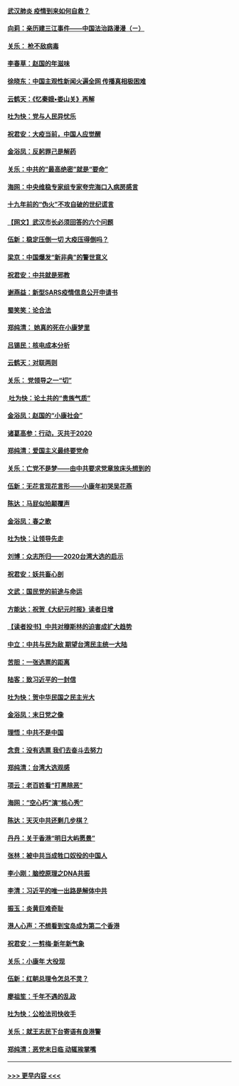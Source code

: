 #### [武汉肺炎 疫情到来如何自救？](../pages/nsc993/n11827632.md?t=01290755) 
#### [向莉：亲历建三江事件——中国法治路漫漫（ㄧ）](../pages/nsc993/n11827190.md?t=01290755) 
#### [关乐： 枪不敌病毒](../pages/nsc993/n11826746.md?t=01290755) 
#### [李春草：赵国的年滋味](../pages/nsc993/n11826321.md?t=01290755) 
#### [徐晓东：中国主观性新闻火遍全网 传播真相极困难](../pages/nsc993/n11826508.md?t=01290755) 
#### [云鹤天：《忆秦娥▪娄山关》再解](../pages/nsc993/n11824682.md?t=01290755) 
#### [吐为快：党与人民异忧乐](../pages/nsc993/n11824660.md?t=01290755) 
#### [祝君安：大疫当前，中国人应觉醒](../pages/nsc993/n11821946.md?t=01290755) 
#### [金浴凤：反躬罪己是解药](../pages/nsc993/n11820280.md?t=01290755) 
#### [关乐：中共的“最高绝密”就是“要命”](../pages/nsc993/n11816946.md?t=01290755) 
#### [海网：中央维稳专家组专家夸完海口入病房感言](../pages/nsc993/n11815138.md?t=01290755) 
#### [十九年前的“伪火”不攻自破的世纪谎言](../pages/nsc993/n11813238.md?t=01290755) 
#### [【网文】武汉市长必须回答的六个问题](../pages/nsc993/n11813848.md?t=01290755) 
#### [伍新：稳定压倒一切 大疫压得倒吗？](../pages/nsc993/n11812634.md?t=01290755) 
#### [梁京：中国爆发“新非典”的警世意义](../pages/nsc993/n11812554.md?t=01290755) 
#### [祝君安：中共就是邪教](../pages/nsc993/n11812431.md?t=01290755) 
#### [谢燕益：新型SARS疫情信息公开申请书](../pages/nsc993/n11808840.md?t=01290755) 
#### [蜀笑笑：论合法](../pages/nsc993/n11808064.md?t=01290755) 
#### [郑纯清： 她真的死在小康梦里](../pages/nsc993/n11806623.md?t=01290755) 
#### [吕锡民：核电成本分析](../pages/nsc993/n11806284.md?t=01290755) 
#### [云鹤天：对联两则](../pages/nsc993/n11805957.md?t=01290755) 
#### [关乐： 党领导之一“切”](../pages/nsc993/n11804505.md?t=01290755) 
#### [ 吐为快：论土共的“贵族气质”](../pages/nsc993/n11804490.md?t=01290755) 
#### [金浴凤：赵国的“小康社会”](../pages/nsc993/n11804452.md?t=01290755) 
#### [诸葛高参：行动，灭共于2020](../pages/nsc993/n11804120.md?t=01290755) 
#### [郑纯清：爱国主义最终要党命](../pages/nsc993/n11802197.md?t=01290755) 
#### [关乐：亡党不是梦——由中共要求党章放床头想到的](../pages/nsc993/n11802156.md?t=01290755) 
#### [伍新：无花言现花言形——小康年初哭吴花燕](../pages/nsc993/n11800044.md?t=01290755) 
#### [陈达：马屁似拍颠覆声](../pages/nsc993/n11800010.md?t=01290755) 
#### [金浴凤：春之歌](../pages/nsc993/n11797687.md?t=01290755) 
#### [吐为快：让领导先走](../pages/nsc993/n11797512.md?t=01290755) 
#### [刘博：众志所归——2020台湾大选的启示](../pages/nsc993/n11796878.md?t=01290755) 
#### [祝君安：妖共畜心剖](../pages/nsc993/n11794273.md?t=01290755) 
#### [文武：国民党的前途与命运](../pages/nsc993/n11794198.md?t=01290755) 
#### [方能达：祝贺《大纪元时报》读者日增](../pages/nsc993/n11793807.md?t=01290755) 
#### [【读者投书】中共对穆斯林的迫害成扩大趋势](../pages/nsc993/n11791371.md?t=01290755) 
#### [中立：中共与民为敌 期望台湾民主统一大陆](../pages/nsc993/n11790392.md?t=01290755) 
#### [苦胆：一张选票的距离](../pages/nsc993/n11788914.md?t=01290755) 
#### [陆客：致习近平的一封信](../pages/nsc993/n11788867.md?t=01290755) 
#### [吐为快：贺中华民国之民主光大](../pages/nsc993/n11788618.md?t=01290755) 
#### [金浴凤：末日党之像](../pages/nsc993/n11787475.md?t=01290755) 
#### [理悟：中共不是中国](../pages/nsc993/n11787463.md?t=01290755) 
#### [念贲：没有选票  我们去奋斗去努力](../pages/nsc993/n11787398.md?t=01290755) 
#### [郑纯清：台湾大选观感](../pages/nsc993/n11786210.md?t=01290755) 
#### [项云：老百姓看“打黑除恶”](../pages/nsc993/n11785398.md?t=01290755) 
#### [海网：“空心朽”演“核心秀”](../pages/nsc993/n11783874.md?t=01290755) 
#### [陈达：天灭中共还剩几步棋？](../pages/nsc993/n11783719.md?t=01290755) 
#### [丹丹：关于香港“明日大屿愿景”](../pages/nsc993/n11783273.md?t=01290755) 
#### [张林：被中共当成牲口奴役的中国人](../pages/nsc993/n11782397.md?t=01290755) 
#### [李小刚：脑控原理之DNA共振](../pages/nsc993/n11780962.md?t=01290755) 
#### [李清：习近平的唯一出路是解体中共](../pages/nsc993/n11780866.md?t=01290755) 
#### [振玉：炎黄巨难奇耻](../pages/nsc993/n11779632.md?t=01290755) 
#### [港人心声：不想看到宝岛成为第二个香港](../pages/nsc993/n11778817.md?t=01290755) 
#### [祝君安：一剪梅‧新年新气象](../pages/nsc993/n11776340.md?t=01290755) 
#### [关乐：小康年 大役现](../pages/nsc993/n11774213.md?t=01290755) 
#### [伍新：红朝总理令怎总不灵？](../pages/nsc993/n11770813.md?t=01290755) 
#### [廖祖笙：千年不遇的乱政](../pages/nsc993/n11770373.md?t=01290755) 
#### [吐为快：公检法司快收手](../pages/nsc993/n11770359.md?t=01290755) 
#### [关乐：就王志民下台寄语有良港警](../pages/nsc993/n11769903.md?t=01290755) 
#### [郑纯清：恶党末日临 动辄挨掌嘴](../pages/nsc993/n11769356.md?t=01290755) 

----
#### [ >>> 更早内容 <<< ](../indexes/nsc993-earlier.md)
